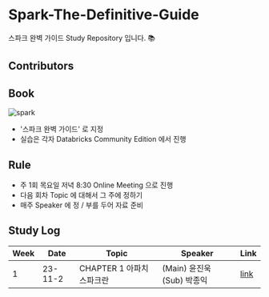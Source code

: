 # Spark-The-Definitive-Guide
스파크 완벽 가이드 Study Repository 입니다. 📚

## Contributors

## Book 

![spark](https://github.com/freemjstudio/Spark-The-Definitive-Guide/assets/41604678/32470a40-0b27-496a-89e4-ed4d5021c579)


- '스파크 완벽 가이드' 로 지정 
- 실습은 각자 Databricks Community Edition 에서 진행 

## Rule
- 주 1회 목요일 저녁 8:30 Online Meeting 으로 진행
- 다음 회차 Topic 에 대해서 그 주에 정하기
- 매주 Speaker 에 정 / 부를 두어 자료 준비

## Study Log

| Week | Date | Topic | Speaker | Link     |
|------|------|-------|---------|----------|
| 1  | 23-11-2| CHAPTER 1 아파치 스파크란 |(Main) 윤진욱 (Sub) 박종익| [link](https://github.com/freemjstudio/Spark-The-Definitive-Guide/blob/main/ch01_아파치스파크란.md) |
